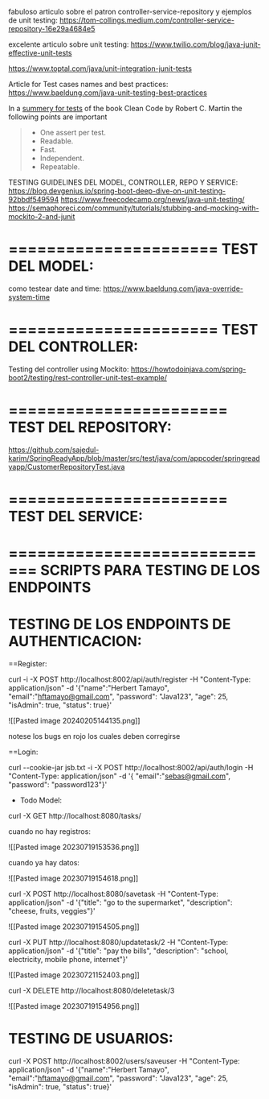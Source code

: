 fabuloso articulo sobre el patron controller-service-repository y ejemplos de  unit testing:
https://tom-collings.medium.com/controller-service-repository-16e29a4684e5

excelente articulo sobre unit testing: https://www.twilio.com/blog/java-junit-effective-unit-tests

https://www.toptal.com/java/unit-integration-junit-tests

Article for Test cases names and best practices: https://www.baeldung.com/java-unit-testing-best-practices

In a [summery for tests](https://gist.github.com/wojteklu/73c6914cc446146b8b533c0988cf8d29#tests) of the book Clean Code by Robert C. Martin the following points are important

> - One assert per test.
> - Readable.
> - Fast.
> - Independent.
> - Repeatable.

TESTING GUIDELINES DEL MODEL, CONTROLLER, REPO Y SERVICE:
https://blog.devgenius.io/spring-boot-deep-dive-on-unit-testing-92bbdf549594
https://www.freecodecamp.org/news/java-unit-testing/
https://semaphoreci.com/community/tutorials/stubbing-and-mocking-with-mockito-2-and-junit

======================
TEST DEL MODEL:
======================
como testear date and time: https://www.baeldung.com/java-override-system-time



======================
TEST DEL CONTROLLER:
=========================
Testing del controller using Mockito: https://howtodoinjava.com/spring-boot2/testing/rest-controller-unit-test-example/

=======================
TEST DEL REPOSITORY:
=======================

https://github.com/sajedul-karim/SpringReadyApp/blob/master/src/test/java/com/appcoder/springreadyapp/CustomerRepositoryTest.java

=======================
TEST DEL SERVICE:
========================



=============================
SCRIPTS PARA TESTING DE LOS ENDPOINTS
==============================

TESTING DE LOS ENDPOINTS DE AUTHENTICACION:
=
==Register:

curl -i -X POST http://localhost:8002/api/auth/register -H "Content-Type: application/json" -d '{"name":"Herbert Tamayo", "email":"hftamayo@gmail.com", "password": "Java123", "age": 25, "isAdmin": true, "status": true}'

![[Pasted image 20240205144135.png]]

notese los bugs en rojo los cuales deben corregirse

==Login:

curl  --cookie-jar jsb.txt -i -X POST http://localhost:8002/api/auth/login -H "Content-Type: application/json" -d '{ "email":"sebas@gmail.com", "password": "password123"}'



* Todo Model:


curl -X GET  http://localhost:8080/tasks/

cuando no hay registros:

![[Pasted image 20230719153536.png]]

cuando ya hay datos:

![[Pasted image 20230719154618.png]]

curl -X POST http://localhost:8080/savetask -H "Content-Type: application/json" -d '{"title": "go to the supermarket", "description": "cheese, fruits, veggies"}'

![[Pasted image 20230719154505.png]]

curl -X PUT http://localhost:8080/updatetask/2 -H "Content-Type: application/json" -d '{"title": "pay the bills", "description": "school, electricity, mobile phone, internet"}'

![[Pasted image 20230721152403.png]]


curl -X DELETE http://localhost:8080/deletetask/3


![[Pasted image 20230719154956.png]]

TESTING DE USUARIOS:
=

curl -X POST http://localhost:8002/users/saveuser -H "Content-Type: application/json" -d '{"name":"Herbert Tamayo", "email":"hftamayo@gmail.com", "password": "Java123", "age": 25, "isAdmin": true, "status": true}'


